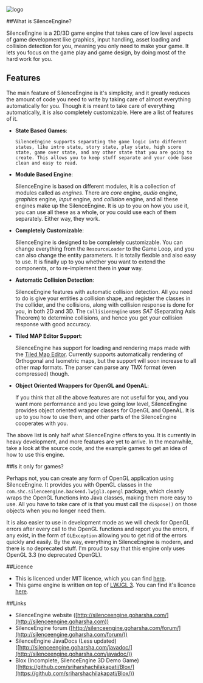 ![logo](http://silenceengine.goharsha.com/img/logo_wide.png)

##What is SilenceEngine?

SilenceEngine is a 2D/3D game engine that takes care of low level aspects of game development like graphics, input handling, asset loading and collision detection for you, meaning you only need to make your game. It lets you focus on the game play and game design, by doing most of the hard work for you.

## Features

The main feature of SilenceEngine is it's simplicity, and it greatly reduces the amount of code you need to write by taking care of almost everything automatically for you. Though it is meant to take care of everything automatically, it is also completely customizable. Here are a list of features of it.

- __State Based Games__:

      SilenceEngine supports separating the game logic into different states, like intro state, story state, play state, high score state, game over state, and any other state that you are going to create. This allows you to keep stuff separate and your code base clean and easy to read.

- __Module Based Engine__:

    SilenceEngine is based on different modules, it is a collection of modules called as _engines_. There are _core_ engine, _audio_ engine, _graphics_ engine, _input_ engine, and _collision_ engine, and all these engines make up the SilenceEngine. It is up to you on how you use it, you can use all these as a whole, or you could use each of them separately. Either way, they work.

- __Completely Customizable__:

    SilenceEngine is designed to be completely customizable. You can change everything from the `ResourceLoader` to the Game Loop, and you can also change the entity parameters. It is totally flexible and also easy to use. It is finally up to you whether you want to extend the components, or to re-implement them in __your__ way.

- __Automatic Collision Detection__:

    SilenceEngine features with automatic collision detection. All you need to do is give your entities a collision shape, and register the classes in the collider, and the collisions, along with collision response is done for you, in both 2D and 3D. The `CollisionEngine` uses _SAT_ (Separating Axis Theorem) to determine collisions, and hence you get your collision response with good accuracy.

- __Tiled MAP Editor Support__:

    SilenceEngine has support for loading and rendering maps made with the [Tiled Map Editor](http://mapeditor.org/). Currently supports automatically rendering of Orthogonal and Isometric maps, but the support will soon increase to all other map formats. The parser can parse any TMX format (even compressed) though.

- __Object Oriented Wrappers for OpenGL and OpenAL__:

    If you think that all the above features are not useful for you, and you want more performance and you love going low level, SilenceEngine provides object oriented wrapper classes for OpenGL and OpenAL. It is up to you how to use them, and other parts of the SilenceEngine cooperates with you.

The above list is only half what SilenceEngine offers to you. It is currently in heavy development, and more features are yet to arrive. In the meanwhile, take a look at the source code, and the example games to get an idea of how to use this engine.

##Is it only for games?

Perhaps not, you can create any form of OpenGL application using SilenceEngine. It provides you with OpenGL classes in the `com.shc.silenceengine.backend.lwjgl3.opengl` package, which cleanly wraps the OpenGL functions into Java classes, making them more easy to use. All you have to take care of is that you must call the `dispose()` on those objects when you no longer need them.

It is also easier to use in development mode as we will check for OpenGL errors after every call to the OpenGL functions and report you the errors, if any exist, in the form of `GLException` allowing you to get rid of the errors quickly and easily. By the way, everything in SilenceEngine is modern, and there is no deprecated stuff. I'm proud to say that this engine only uses OpenGL 3.3 (no deprecated OpenGL).

##Licence

 - This is licenced under MIT licence, which you can find [here](http://choosealicense.com/licenses/mit/).
 - This game engine is written on top of [LWJGL 3](http://lwjgl.org). You can find it's licence [here](https://github.com/LWJGL/lwjgl3/blob/master/doc/LICENSE.txt).

##Links

 - SilenceEngine website ([http://silenceengine.goharsha.com/](http://silenceengine.goharsha.com))
 - SilenceEngine forum ([http://silenceengine.goharsha.com/forum/](http://silenceengine.goharsha.com/forum/))
 - SilenceEngine JavaDocs (Less updated) ([http://silenceengine.goharsha.com/javadoc/](http://silenceengine.goharsha.com/javadoc/))
 - Blox (Incomplete, SilenceEngine 3D Demo Game) ([https://github.com/sriharshachilakapati/Blox/](https://github.com/sriharshachilakapati/Blox/))

